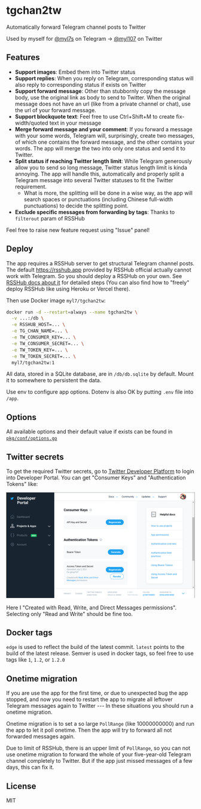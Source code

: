 # tgchan2tw

Automatically forward Telegram channel posts to Twitter

Used by myself for [@myl7s](https://t.me/myl7s) on Telegram -> [@myl107](https://twitter.com/myl107) on Twitter

## Features

- **Support images**: Embed them into Twitter status
- **Support replies**: When you reply on Telegram, corresponding status will also reply to corresponding status if exists on Twitter
- **Support forward message**: Other than stubbornly copy the message body, use the original link as body to send to Twitter. When the original message does not have an url (like from a private channel or chat), use the url of your forward message.
- **Support blockquote text**: Feel free to use Ctrl+Shift+M to create fix-width/quoted text in your message
- **Merge forward message and your comment**: If you forward a message with your some words, Telegram will, surprisingly, create two messages, of which one contains the forward message, and the other contains your words. The app will merge the two into only one status and send it to Twitter.
- **Split status if reaching Twitter length limit**: While Telegram generously allow you to send so long message, Twitter status length limit is kinda annoying. The app will handle this, automatically and properly split a Telegram message into several Twitter statuses to fit the Twitter requirement.
  - What is more, the splitting will be done in a wise way, as the app will search spaces or punctuations (including Chinese full-width punctuations) to decide the splitting point.
- **Exclude specific messages from forwarding by tags**: Thanks to `filterout` param of RSSHub

Feel free to raise new feature request using "Issue" panel!

## Deploy

The app requires a RSSHub server to get structural Telegram channel posts.
The default https://rsshub.app provided by RSSHub official actually cannot work with Telegram.
So you should deploy a RSSHub on your own.
See [RSSHub docs about it](https://docs.rsshub.app/install/) for detailed steps
(You can also find how to "freely" deploy RSSHub like using Heroku or Vercel there).

Then use Docker image `myl7/tgchan2tw`: 

```bash
docker run -d --restart=always --name tgchan2tw \
  -v ...:/db \
  -e RSSHUB_HOST=... \
  -e TG_CHAN_NAME=... \
  -e TW_CONSUMER_KEY=... \
  -e TW_CONSUMER_SECRET=... \
  -e TW_TOKEN_KEY=... \
  -e TW_TOKEN_SECRET=... \
  myl7/tgchan2tw:1
```

All data, stored in a SQLite database, are in `/db/db.sqlite` by default.
Mount it to somewhere to persistent the data.

Use env to configure app options. 
Dotenv is also OK by putting `.env` file into `/app`.

## Options

All available options and their default value if exists can be found in [`pkg/conf/options.go`](https://github.com/myl7/tgchan2tw/blob/goshujin-sama/pkg/conf/options.go)

## Twitter secrets

To get the required Twitter secrets, go to [Twitter Developer Platform](https://developer.twitter.com)
to login into Developer Portal.
You can get "Consumer Keys" and "Authentication Tokens" like:

![Twitter secret location](docs/images/twitter-secret-loc.png)

Here I "Created with Read, Write, and Direct Messages permissions".
Selecting only "Read and Write" should be fine too.

## Docker tags

`edge` is used to reflect the build of the latest commit.
`latest` points to the build of the latest release.
Semver is used in docker tags, so feel free to use tags like `1`, `1.2`, or `1.2.0`

## Onetime migration

If you are use the app for the first time, or due to unexpected bug the app stopped, and now you need to restart the app to migrate all leftover Telegram messages again to Twitter --- In these situations you should run a onetime migration.

Onetime migration is to set a so large `PollRange` (like 10000000000) and run the app to let it poll onetime.
Then the app will try to forward all not forwarded messages again.

Due to limit of RSSHub, there is an upper limit of `PollRange`, so you can not use onetime migration to forward the whole of your five-year-old Telegram channel completely to Twitter.
But if the app just missed messages of a few days, this can fix it.

## License

MIT
